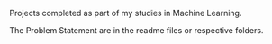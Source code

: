 Projects completed as part of my studies in Machine Learning.

The Problem Statement are in the readme files or respective folders.


